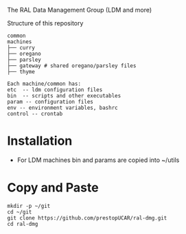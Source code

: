 The RAL Data Management Group (LDM and more)


Structure of this repository
```
common
machines
├── curry
├── oregano
├── parsley
├── gateway # shared oregano/parsley files
├── thyme

Each machine/common has:
etc  -- ldm configuration files
bin  -- scripts and other executables
param -- configuration files
env -- environment variables, bashrc
control -- crontab

```

# Installation
* For LDM machines bin and params are copied into ~/utils


# Copy and Paste
```
mkdir -p ~/git
cd ~/git
git clone https://github.com/prestopUCAR/ral-dmg.git
cd ral-dmg
```

